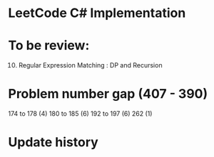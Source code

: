LeetCode C# Implementation
=====================================

To be review:
=====================================
10. Regular Expression Matching : DP and Recursion


Problem number gap (407 - 390)
=====================================
174 to 178 (4)
180 to 185 (6) 
192 to 197 (6)
262        (1)

Update history
=====================================
